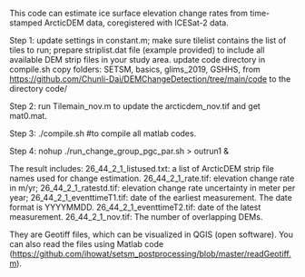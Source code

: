 
This code can estimate ice surface elevation change rates from time-stamped ArcticDEM data, coregistered with ICESat-2 data.

Step 1: update settings in constant.m; make sure tilelist contains the list of tiles to run; 
	prepare striplist.dat file (example provided) to include all available DEM strip files in your study area.
	update code directory in compile.sh
	copy folders: SETSM, basics, glims_2019, GSHHS, from https://github.com/Chunli-Dai/DEMChangeDetection/tree/main/code to the directory code/

Step 2: run Tilemain_nov.m to update the arcticdem_nov.tif and get mat0.mat.

Step 3: ./compile.sh #to compile all matlab codes. 

Step 4: nohup ./run_change_group_pgc_par.sh > outrun1 &

The result includes:
26_44_2_1_listused.txt: a list of ArcticDEM strip file names used for change estimation.
26_44_2_1_rate.tif: elevation change rate in m/yr;
26_44_2_1_ratestd.tif: elevation change rate uncertainty in meter per year;
26_44_2_1_eventtimeT1.tif: date of the earliest measurement. The date format is YYYYMMDD.
26_44_2_1_eventtimeT2.tif: date of the latest measurement.
26_44_2_1_nov.tif: The number of overlapping DEMs. 

They are Geotiff files, which can be visualized in QGIS (open software). You can also read the files using Matlab code (https://github.com/ihowat/setsm_postprocessing/blob/master/readGeotiff.m).
